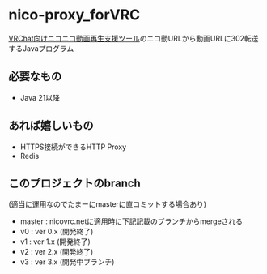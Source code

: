 # nico-proxy_forVRC
[VRChat向けニコニコ動画再生支援ツール](https://nicovrc.net/)のニコ動URLから動画URLに302転送するJavaプログラム
## 必要なもの
- Java 21以降
## あれば嬉しいもの
- HTTPS接続ができるHTTP Proxy
- Redis

## このプロジェクトのbranch
(適当に運用なのでたまーにmasterに直コミットする場合あり)
- master : nicovrc.netに適用時に下記記載のブランチからmergeされる
- v0     : ver 0.x (開発終了)
- v1     : ver 1.x (開発終了)
- v2     : ver 2.x (開発終了)
- v3     : ver 3.x (開発中ブランチ)
